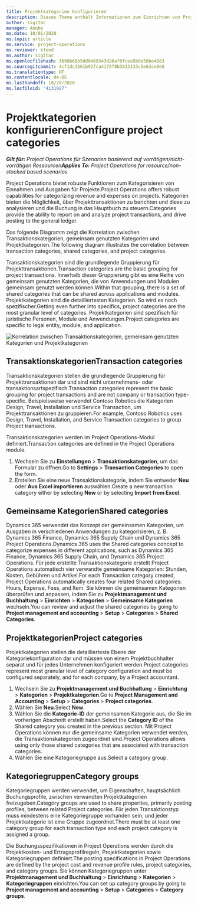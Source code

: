 ```yaml
---
title: Projektkategorien konfigurieren
description: Dieses Thema enthält Informationen zum Einrichten von Projektkategorien.
author: sigitac
manager: Annbe
ms.date: 10/01/2020
ms.topic: article
ms.service: project-operations
ms.reviewer: kfend
ms.author: sigitac
ms.openlocfilehash: 3698b68b5dd0460343d26af0fcea5b9a56be4083
ms.sourcegitcommit: 4cf1dc1561b92fca4175f0b3813133c5e63ce8e6
ms.translationtype: HT
ms.contentlocale: de-DE
ms.lasthandoff: 10/28/2020
ms.locfileid: "4131927"
---
```

# <a name="configure-project-categories"></a><span data-ttu-id="10e53-103">Projektkategorien konfigurieren</span><span class="sxs-lookup"><span data-stu-id="10e53-103">Configure project categories</span></span>

<span data-ttu-id="10e53-104">_**Gilt für:** Project Operations für Szenarien basierend auf vorrätigen/nicht-vorrätigen Ressourcen_</span><span class="sxs-lookup"><span data-stu-id="10e53-104">_**Applies To:** Project Operations for resource/non-stocked based scenarios_</span></span>

<span data-ttu-id="10e53-105">Project Operations bietet robuste Funktionen zum Kategorisieren von Einnahmen und Ausgaben für Projekte.</span><span class="sxs-lookup"><span data-stu-id="10e53-105">Project Operations offers robust capabilities for categorizing revenue and expenses on projects.</span></span> <span data-ttu-id="10e53-106">Kategorien bieten die Möglichkeit, über Projekttransaktionen zu berichten und diese zu analysieren und die Buchung in das Hauptbuch zu steuern.</span><span class="sxs-lookup"><span data-stu-id="10e53-106">Categories provide the ability to report on and analyze project transactions, and drive posting to the general ledger.</span></span>

<span data-ttu-id="10e53-107">Das folgende Diagramm zeigt die Korrelation zwischen Transaktionskategorien, gemeinsam genutzten Kategorien und Projektkategorien.</span><span class="sxs-lookup"><span data-stu-id="10e53-107">The following diagram illustrates the correlation between transaction categories, shared categories, and project categories.</span></span> 

<span data-ttu-id="10e53-108">Transaktionskategorien sind die grundlegende Gruppierung für Projekttransaktionen.</span><span class="sxs-lookup"><span data-stu-id="10e53-108">Transaction categories are the basic grouping for project transactions.</span></span> <span data-ttu-id="10e53-109">Innerhalb dieser Gruppierung gibt es eine Reihe von gemeinsam genutzten Kategorien, die von Anwendungen und Modulen gemeinsam genutzt werden können.</span><span class="sxs-lookup"><span data-stu-id="10e53-109">Within that grouping, there is a set of shared categories that can be shared across applications and modules.</span></span> <span data-ttu-id="10e53-110">Projektkategorien sind die detailliertesten Kategorien. So wird es noch spezifischer.</span><span class="sxs-lookup"><span data-stu-id="10e53-110">Getting even further into specifics, project categories are the most granular level of categories.</span></span> <span data-ttu-id="10e53-111">Projektkategorien sind spezifisch für juristische Personen, Module und Anwendungen.</span><span class="sxs-lookup"><span data-stu-id="10e53-111">Project categories are specific to legal entity, module, and application.</span></span>

![Korrelation zwischen Transaktionskategorien, gemeinsam genutzten Kategorien und Projektkategorien](media/project-categories.png)

## <a name="transaction-categories"></a><span data-ttu-id="10e53-113">Transaktionskategorien</span><span class="sxs-lookup"><span data-stu-id="10e53-113">Transaction categories</span></span>

<span data-ttu-id="10e53-114">Transaktionskategorien stellen die grundlegende Gruppierung für Projekttransaktionen dar und sind nicht unternehmens- oder transaktionsartspezifisch.</span><span class="sxs-lookup"><span data-stu-id="10e53-114">Transaction categories represent the basic grouping for project transactions and are not company or transaction type-specific.</span></span> <span data-ttu-id="10e53-115">Beispielsweise verwendet Contoso Robotics die Kategorien Design, Travel, Installation und Service Transaction, um Projekttransaktionen zu gruppieren.</span><span class="sxs-lookup"><span data-stu-id="10e53-115">For example, Contoso Robotics uses Design, Travel, Installation, and Service Transaction categories to group Project transactions.</span></span>

<span data-ttu-id="10e53-116">Transaktionskategorien werden im Project Operations-Modul definiert.</span><span class="sxs-lookup"><span data-stu-id="10e53-116">Transaction categories are defined in the Project Operations module.</span></span> 
1. <span data-ttu-id="10e53-117">Wechseln Sie zu **Einstellungen** \> **Transaktionskategorien**, um das Formular zu öffnen.</span><span class="sxs-lookup"><span data-stu-id="10e53-117">Go to **Settings** \> **Transaction Categories** to open the form.</span></span> 
2. <span data-ttu-id="10e53-118">Erstellen Sie eine neue Transaktionskategorie, indem Sie entweder **Neu** oder **Aus Excel importieren** auswählen.</span><span class="sxs-lookup"><span data-stu-id="10e53-118">Create a new transaction category either by selecting **New** or by selecting **Import from Excel**.</span></span>

## <a name="shared-categories"></a><span data-ttu-id="10e53-119">Gemeinsame Kategorien</span><span class="sxs-lookup"><span data-stu-id="10e53-119">Shared categories</span></span>

<span data-ttu-id="10e53-120">Dynamics 365 verwendet das Konzept der gemeinsamen Kategorien, um Ausgaben in verschiedenen Anwendungen zu kategorisieren, z. B. Dynamics 365 Finance, Dynamics 365 Supply Chain und Dynamics 365 Project Operations.</span><span class="sxs-lookup"><span data-stu-id="10e53-120">Dynamics 365 uses the Shared categories concept to categorize expenses in different applications, such as Dynamics 365 Finance, Dynamics 365 Supply Chain, and Dynamics 365 Project Operations.</span></span> <span data-ttu-id="10e53-121">Für jede erstellte Transaktionskategorie erstellt Project Operations automatisch vier verwandte gemeinsame Kategorien: Stunden, Kosten, Gebühren und Artikel.</span><span class="sxs-lookup"><span data-stu-id="10e53-121">For each Transaction category created, Project Operations automatically creates four related Shared categories: Hours, Expense, Fees, and Item.</span></span> <span data-ttu-id="10e53-122">Sie können die gemeinsamen Kategorien überprüfen und anpassen, indem Sie zu **Projektmanagement und Buchhaltung** \> **Einrichten** \> **Kategorien** \> **Gemeinsame Kategorien** wechseln.</span><span class="sxs-lookup"><span data-stu-id="10e53-122">You can review and adjust the shared categories by going to **Project management and accounting** \> **Setup** \> **Categories** \> **Shared Categories**.</span></span>

## <a name="project-categories"></a><span data-ttu-id="10e53-123">Projektkategorien</span><span class="sxs-lookup"><span data-stu-id="10e53-123">Project categories</span></span>

<span data-ttu-id="10e53-124">Projektkategorien stellen die detaillierteste Ebene der Kategoriekonfiguration dar und müssen von einem Projektbuchhalter separat und für jedes Unternehmen konfiguriert werden.</span><span class="sxs-lookup"><span data-stu-id="10e53-124">Project categories represent most granular level of category configuration and must be configured separately, and for each company, by a Project accountant.</span></span>

1. <span data-ttu-id="10e53-125">Wechseln Sie zu **Projektmanagement und Buchhaltung** \> **Einrichtung** \> **Kategorien** \> **Projektkategorien**.</span><span class="sxs-lookup"><span data-stu-id="10e53-125">Go to **Project Management and Accounting** \> **Setup** \> **Categories** \> **Project categories**.</span></span>
2. <span data-ttu-id="10e53-126">Wählen Sie **Neu**.</span><span class="sxs-lookup"><span data-stu-id="10e53-126">Select **New**.</span></span>
3. <span data-ttu-id="10e53-127">Wählen Sie die **Kategorie-ID** der gemeinsamen Kategorie aus, die Sie im vorherigen Abschnitt erstellt haben.</span><span class="sxs-lookup"><span data-stu-id="10e53-127">Select the **Category ID** of the Shared category you created in the previous section.</span></span> <span data-ttu-id="10e53-128">Mit Project Operations können nur die gemeinsame Kategorien verwendet werden, die Transaktionskategorien zugeordnet sind.</span><span class="sxs-lookup"><span data-stu-id="10e53-128">Project Operations allows using only those shared categories that are associated with transaction categories.</span></span>
4. <span data-ttu-id="10e53-129">Wählen Sie eine Kategoriegruppe aus.</span><span class="sxs-lookup"><span data-stu-id="10e53-129">Select a category group.</span></span>

## <a name="category-groups"></a><span data-ttu-id="10e53-130">Kategoriegruppen</span><span class="sxs-lookup"><span data-stu-id="10e53-130">Category groups</span></span>

<span data-ttu-id="10e53-131">Kategoriegruppen werden verwendet, um Eigenschaften, hauptsächlich Buchungsprofile, zwischen verwandten Projektkategorien freizugeben.</span><span class="sxs-lookup"><span data-stu-id="10e53-131">Category groups are used to share properties, primarily posting profiles, between related Project categories.</span></span> <span data-ttu-id="10e53-132">Für jeden Transaktionstyp muss mindestens eine Kategoriegruppe vorhanden sein, und jeder Projektkategorie ist eine Gruppe zugeordnet.</span><span class="sxs-lookup"><span data-stu-id="10e53-132">There must be at least one category group for each transaction type and each project category is assigned a group.</span></span>

<span data-ttu-id="10e53-133">Die Buchungsspezifikationen in Project Operations werden durch die Projektkosten- und Ertragsprofilregeln, Projektkategorien sowie Kategoriegruppen definiert.</span><span class="sxs-lookup"><span data-stu-id="10e53-133">The posting specifications in Project Operations are defined by the project cost and revenue profile rules, project categories, and category groups.</span></span> <span data-ttu-id="10e53-134">Sie können Kategoriegruppen unter **Projektmanagement und Buchhaltung** \> **Einrichtung** \> **Kategorien** \> **Kategoriegruppen** einrichten.</span><span class="sxs-lookup"><span data-stu-id="10e53-134">You can set up category groups by going to **Project management and accounting** \> **Setup** \> **Categories** \> **Category groups**.</span></span>
